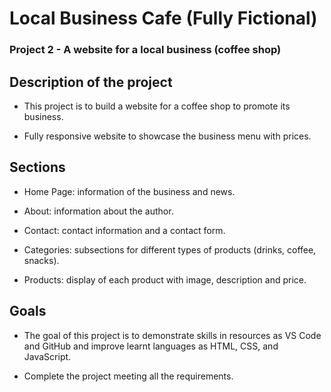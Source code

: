 # Local Business Cafe (Fully Fictional)

### Project 2 - A website for a local business (coffee shop)

## Description of the project

- This project is to build a website for a coffee shop to promote its business.

- Fully responsive website to showcase the business menu with prices.

## Sections

- Home Page: information of the business and news.

- About: information about the author.

- Contact: contact information and a contact form.

- Categories: subsections for different types of products (drinks, coffee, snacks).

- Products: display of each product with image, description and price.


## Goals

- The goal of this project is to demonstrate skills in resources as VS Code and GitHub and improve learnt languages as HTML, CSS, and JavaScript.

- Complete the project meeting all the requirements.



